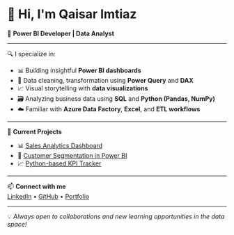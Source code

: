 # 👋 Hi, I'm Qaisar Imtiaz

🎯 **Power BI Developer | Data Analyst**

---

🔍 I specialize in:
- 📊 Building insightful **Power BI dashboards**
- 🧹 Data cleaning, transformation using **Power Query** and **DAX**
- 📈 Visual storytelling with **data visualizations**
- 🗃️ Analyzing business data using **SQL** and **Python (Pandas, NumPy)**
- ☁️ Familiar with **Azure Data Factory**, **Excel**, and **ETL workflows**

---

📁 **Current Projects**  
- 📊 [Sales Analytics Dashboard](#)  
- 📍 [Customer Segmentation in Power BI](#)  
- 📈 [Python-based KPI Tracker](#)

---

📫 **Connect with me**  
[LinkedIn](https://www.linkedin.com/in/qaisar-imtiaz-5a168a15/) • [GitHub](https://github.com/qaskhk) • [Portfolio](https://sites.google.com/view/qaisarimtiaz/)

---

💡 *Always open to collaborations and new learning opportunities in the data space!*


<!--
**qaskhk/qaskhk** is a ✨ _special_ ✨ repository because its `README.md` (this file) appears on your GitHub profile.

Here are some ideas to get you started:

- 🔭 I’m currently working on ...
- 🌱 I’m currently learning ...
- 👯 I’m looking to collaborate on ...
- 🤔 I’m looking for help with ...
- 💬 Ask me about ...
- 📫 How to reach me: ...
- 😄 Pronouns: ...
- ⚡ Fun fact: ...
-->

